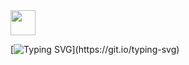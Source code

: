 <img src="https://media.giphy.com/media/hvRJCLFzcasrR4ia7z/giphy.gif" width="40">

[![Typing SVG](https://readme-typing-svg.herokuapp.com?font=Roboto+Mono&size=24&duration=4000&pause=800&color=01868C&vCenter=true&width=435&height=35&lines=Hello+there,;I'm+Duygu;It%E2%80%99s+nice+to+meet+you.)](https://git.io/typing-svg)
